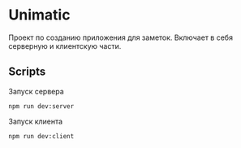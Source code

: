 # Unimatic

Проект по созданию приложения для заметок. Включает в себя серверную и клиентскую части.

## Scripts

Запуск сервера
```
npm run dev:server
```

Запуск клиента
```
npm run dev:client
```
